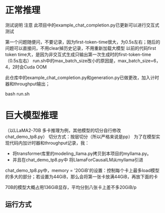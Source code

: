 # 正常推理
测试说明
注意
此项目中的example_chat_completion.py已更新可以进行交互式测试

第一个问题随便问，不要记录，因为first-token-time很大，为0.5s左右；随后的问题可以直接问，不用clear掉历史记录，不用重新加载大模型
以前的代码first token time大，是因为非交互式生成只输出第一次生成时的first-token-time（0.5s左右）
run.sh中的max_batch_size改小的原因是，max_batch_size=6，4，2时会Cuda OOM

此仓库中的example_chat_completion.py和generation.py已做更改，加入计时器和throughput输出；

bash run.sh

# 巨大模型推理
（以LLaMA2-70B 多卡推理为例，其他模型的切分自行修改chat_demo_tp8.py）
切分方式：按层切分（所以严格来说是pp）
为了在模型实现代码内加计时器和throughput记录，我：
- 将transformer库里的modeling_llama.py拷贝到本项目的myllama.py。
- 并且在chat_demo_tp8.py中 将LlamaForCausalLM从myllama引进

chat_demo_tp8.py中，memory = '20GiB'的设置：控制每个卡上最多load模型的多大的部分；若设置为44GiB，那么会将第一张卡放满44GiB，再放下面的卡

70B的模型大概占用136GiB显存，平均分到八张卡上差不多20GiB/p

## 运行方式
python chat_demo_tp8.py

交互式对话，无历史记录
